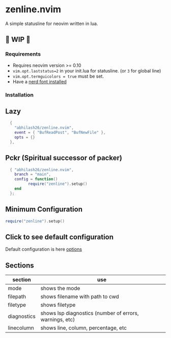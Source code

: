 # zenline.nvim
A simple statusline for neovim written in lua.

## 🚧 WIP 🚧

### Requirements
* Requires neovim version >= 0.10
* `vim.opt.laststatus=2` in your init.lua for statusline. (or `3` for global line)
* `vim.opt.termguicolors = true` must be set.
* Have a [nerd font installed](https://www.nerdfonts.com/font-downloads)

### Installation

## Lazy
```lua
  {
    "abhilash26/zenline.nvim",
    event = { "BufReadPost", "BufNewFile" },
    opts = {}
  },
```
## Pckr (Spiritual successor of packer)
```lua
  { "abhilash26/zenline.nvim",
    branch = "main",
    config = function()
          require("zenline").setup()
    end
  };
```
## Minimum Configuration
```lua
require("zenline").setup()
```
 ## Click to see default configuration
 Default configuration is here [options](https://github.com/abhilash26/zenline.nvim/blob/main/lua/zenline/options.lua)


 ## Sections

 | section | use |
 |---------|-----|
 | mode         | shows the mode |
 | filepath     | shows filename with path to cwd |
 | filetype     | shows filetype |
 | diagnostics  | shows lsp diagnostics (number of errors, warnings, etc) |
 | linecolumn   | shows line, column, percentage, etc |
